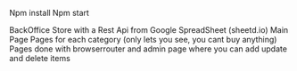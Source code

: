 Npm install 
Npm start 

BackOffice Store with a Rest Api from Google SpreadSheet (sheetd.io) 
Main Page
Pages for each category (only lets you see, you cant buy anything) 
Pages done with browserrouter 
and admin page where you can add update and delete items
 
 
